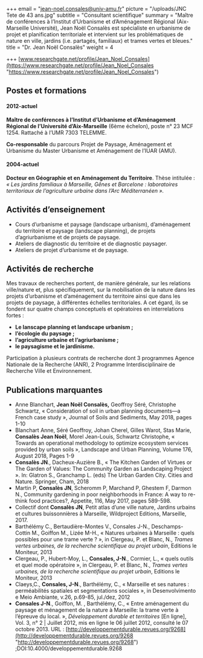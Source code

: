 +++
email = "jean-noel.consales@univ-amu.fr"
picture = "/uploads/JNC Tete de 43 ans.jpg"
subtitle = "Consultant scientifique"
summary = "Maître de conférences à l’Institut d’Urbanisme et d’Aménagement Régional (Aix-Marseille Université), Jean Noël Consalès est spécialiste en urbanisme de projet et planification territoriale et intervient sur les problématiques de nature en ville, jardins (i.e. partagés, familiaux) et trames vertes et bleues."
title = "Dr. Jean Noël Consalès"
weight = 4

+++
[www.researchgate.net/profile/Jean_Noel_Consales](https://www.researchgate.net/profile/Jean_Noel_Consales "https://www.researchgate.net/profile/Jean_Noel_Consales")

## Postes et formations

#### 2012-actuel

**Maître de conférences à l’Institut d’Urbanisme et d’Aménagement Régional de l’Université d’Aix-Marseille** (6ème échelon), poste n° 23 MCF 1254. Rattaché à l’UMR 7303 TELEMME.

**Co-responsable** du parcours Projet de Paysage, Aménagement et Urbanisme du Master Urbanisme et Aménagement de l’IUAR (AMU).

#### 2004-actuel

**Docteur en Géographie et en Aménagement du Territoire**. Thèse intitulée : _« Les jardins familiaux à Marseille, Gênes et Barcelone : laboratoires territoriaux de l’agriculture urbaine dans l’Arc Méditerranéen »._

## Activités d’enseignement

* Cours d’urbanisme et paysage (landscape urbanism), d’aménagement du territoire et paysage (landscape planning), de projets d’agriurbanisme et de projets de paysage.
* Ateliers de diagnostic du territoire et de diagnostic paysager.
* Ateliers de projet d’urbanisme et de paysage.

## Activités de recherche

Mes travaux de recherches portent, de manière générale, sur les relations ville/nature et, plus spécifiquement, sur la mobilisation de la nature dans les projets d’urbanisme et d’aménagement du territoire ainsi que dans les projets de paysage, à différentes échelles territoriales. A cet égard, ils se fondent sur quatre champs conceptuels et opératoires en interrelations fortes :

* **Le lanscape planning et landscape urbanism ;**
* **l’écologie du paysage ;**
* **l’agriculture urbaine et l’agriurbanisme ;**
* **le paysagisme et le jardinisme.**

Participation à plusieurs contrats de recherche dont 3 programmes Agence Nationale de la Recherche (ANR), 2 Programme Interdisciplinaire de Recherche Ville et Environnement.

## Publications marquantes

* Anne Blanchart, **Jean Noël Consalès,** Geoffroy Séré, Christophe Schwartz, « Consideration of soil in urban planning documents—a French case study », Journal of Soils and Sediments, May 2018, pages 1-10
* Blanchart Anne, Séré Geoffroy, Johan Cherel, Gilles Warot, Stas Marie, **Consalès Jean Noël**, Morel Jean-Louis, Schwartz Christophe, « Towards an operational methodology to optimize ecosystem services provided by urban soils », Landscape and Urban Planning, Volume 176, August 2018, Pages 1-9
* **Consalès JN**., Dacheux-Auzière B., « The Kitchen Garden of Virtues or The Garden of Values: The Community Garden as Landscaping Project ». In: Glatron S., Granchamp L. (eds) The Urban Garden City. Cities and Nature. Springer, Cham, 2018
* Martin P, **Consalès JN**, Scheromm P, Marchand P, Ghestem F, Darmon N., Community gardening in poor neighborhoods in France: A way to re-think food practices?, Appetite, 116, May 2017, pages 589-598.
* Collectif dont **Consalès JN**, Petit atlas d’une ville nature, Jardins urbains et cultures buissonnières à Marseille, Wildproject Editions, Marseille, 2017.
* Barthélémy C., Bertaudière-Montes V., Consales J-N., Deschamps-Cottin M., Goiffon M., Lizée M-H., « Natures urbaines à Marseille : quels possibles pour une trame verte ? », in Clergeau, P. et Blanc, N., _Trames vertes urbaines, de la recherche scientifique au projet urbain_, Editions le Moniteur, 2013
* Clergeau, P., Hubert-Moy, L., **Consales, J-N**., Cormier, L., « quels outils et quel mode opératoire », in Clergeau, P. et Blanc, N., _Trames vertes urbaines, de la recherche scientifique au projet urbain_, Editions le Moniteur, 2013
* Claeys,C., **Consales, J-N**., Barthélémy, C., « Marseille et ses natures : perméabilités spatiales et segmentations sociales », in Desenvolvimento e Meio Ambiante, v.26, p.69-85, jul./dez, 2012
* **Consales J-N**., Goiffon, M. , Barthélémy, C., « Entre aménagement du paysage et ménagement de la nature à Marseille: la trame verte à l’épreuve du local. », _Développement durable et territoires_ \[En ligne\], Vol. 3, n° 2 | Juillet 2012, mis en ligne le 06 juillet 2012, consulté le 07 octobre 2013. URL : [http://developpementdurable.revues.org/9268](http://developpementdurable.revues.org/9268 "http://developpementdurable.revues.org/9268") ;DOI:10.4000/developpementdurable.9268